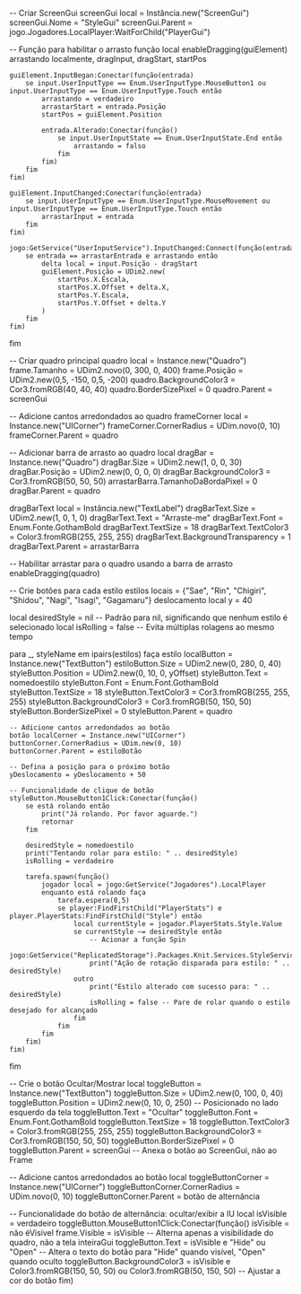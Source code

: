 -- Criar ScreenGui
screenGui local = Instância.new("ScreenGui")
screenGui.Nome = "StyleGui"
screenGui.Parent = jogo.Jogadores.LocalPlayer:WaitForChild("PlayerGui")

-- Função para habilitar o arrasto
função local enableDragging(guiElement)
    arrastando localmente, dragInput, dragStart, startPos

    guiElement.InputBegan:Conectar(função(entrada)
        se input.UserInputType == Enum.UserInputType.MouseButton1 ou input.UserInputType == Enum.UserInputType.Touch então
            arrastando = verdadeiro
            arrastarStart = entrada.Posição
            startPos = guiElement.Position

            entrada.Alterado:Conectar(função()
                se input.UserInputState == Enum.UserInputState.End então
                    arrastando = falso
                fim
            fim)
        fim
    fim)

    guiElement.InputChanged:Conectar(função(entrada)
        se input.UserInputType == Enum.UserInputType.MouseMovement ou input.UserInputType == Enum.UserInputType.Touch então
            arrastarInput = entrada
        fim
    fim)

    jogo:GetService("UserInputService").InputChanged:Connect(função(entrada)
        se entrada == arrastarEntrada e arrastando então
            delta local = input.Posição - dragStart
            guiElement.Posição = UDim2.new(
                startPos.X.Escala,
                startPos.X.Offset + delta.X,
                startPos.Y.Escala,
                startPos.Y.Offset + delta.Y
            )
        fim
    fim)
fim

-- Criar quadro principal
quadro local = Instance.new("Quadro")
frame.Tamanho = UDim2.novo(0, 300, 0, 400)
frame.Posição = UDim2.new(0,5, -150, 0,5, -200)
quadro.BackgroundColor3 = Cor3.fromRGB(40, 40, 40)
quadro.BorderSizePixel = 0
quadro.Parent = screenGui

-- Adicione cantos arredondados ao quadro
frameCorner local = Instance.new("UICorner")
frameCorner.CornerRadius = UDim.novo(0, 10)
frameCorner.Parent = quadro

-- Adicionar barra de arrasto ao quadro
local dragBar = Instance.new("Quadro")
dragBar.Size = UDim2.new(1, 0, 0, 30)
dragBar.Posição = UDim2.new(0, 0, 0, 0)
dragBar.BackgroundColor3 = Cor3.fromRGB(50, 50, 50)
arrastarBarra.TamanhoDaBordaPixel = 0
dragBar.Parent = quadro

dragBarText local = Instância.new("TextLabel")
dragBarText.Size = UDim2.new(1, 0, 1, 0)
dragBarText.Text = "Arraste-me"
dragBarText.Font = Enum.Fonte.GothamBold
dragBarText.TextSize = 18
dragBarText.TextColor3 = Color3.fromRGB(255, 255, 255)
dragBarText.BackgroundTransparency = 1
dragBarText.Parent = arrastarBarra

-- Habilitar arrastar para o quadro usando a barra de arrasto
enableDragging(quadro)

-- Crie botões para cada estilo
estilos locais = {"Sae", "Rin", "Chigiri", "Shidou", "Nagi", "Isagi", "Gagamaru"}
deslocamento local y = 40

local desiredStyle = nil -- Padrão para nil, significando que nenhum estilo é selecionado
local isRolling = false -- Evita múltiplas rolagens ao mesmo tempo

para _, styleName em ipairs(estilos) faça
    estilo localButton = Instance.new("TextButton")
    estiloButton.Size = UDim2.new(0, 280, 0, 40)
    styleButton.Position = UDim2.new(0, 10, 0, yOffset)
    styleButton.Text = nomedoestilo
    styleButton.Font = Enum.Font.GothamBold
    styleButton.TextSize = 18
    styleButton.TextColor3 = Cor3.fromRGB(255, 255, 255)
    styleButton.BackgroundColor3 = Cor3.fromRGB(50, 150, 50)
    styleButton.BorderSizePixel = 0
    styleButton.Parent = quadro

    -- Adicione cantos arredondados ao botão
    botão localCorner = Instance.new("UICorner")
    buttonCorner.CornerRadius = UDim.new(0, 10)
    buttonCorner.Parent = estiloBotão

    -- Defina a posição para o próximo botão
    yDeslocamento = yDeslocamento + 50

    -- Funcionalidade de clique de botão
    styleButton.MouseButton1Click:Conectar(função()
        se está rolando então
            print("Já rolando. Por favor aguarde.")
            retornar
        fim

        desiredStyle = nomedoestilo
        print("Tentando rolar para estilo: " .. desiredStyle)
        isRolling = verdadeiro

        tarefa.spawn(função()
            jogador local = jogo:GetService("Jogadores").LocalPlayer
            enquanto está rolando faça
                tarefa.espera(0,5)
                se player:FindFirstChild("PlayerStats") e player.PlayerStats:FindFirstChild("Style") então
                    local currentStyle = jogador.PlayerStats.Style.Value
                    se currentStyle ~= desiredStyle então
                        -- Acionar a função Spin
                        jogo:GetService("ReplicatedStorage").Packages.Knit.Services.StyleService.RE.Spin:FireServer()
                        print("Ação de rotação disparada para estilo: " .. desiredStyle)
                    outro
                        print("Estilo alterado com sucesso para: " .. desiredStyle)
                        isRolling = false -- Pare de rolar quando o estilo desejado for alcançado
                    fim
                fim
            fim
        fim)
    fim)
fim

-- Crie o botão Ocultar/Mostrar
local toggleButton = Instance.new("TextButton")
toggleButton.Size = UDim2.new(0, 100, 0, 40)
toggleButton.Position = UDim2.new(0, 10, 0, 250) -- Posicionado no lado esquerdo da tela
toggleButton.Text = "Ocultar"
toggleButton.Font = Enum.Font.GothamBold
toggleButton.TextSize = 18
toggleButton.TextColor3 = Color3.fromRGB(255, 255, 255)
toggleButton.BackgroundColor3 = Cor3.fromRGB(150, 50, 50)
toggleButton.BorderSizePixel = 0
toggleButton.Parent = screenGui -- Anexa o botão ao ScreenGui, não ao Frame

-- Adicione cantos arredondados ao botão
local toggleButtonCorner = Instance.new("UICorner")
toggleButtonCorner.CornerRadius = UDim.novo(0, 10)
toggleButtonCorner.Parent = botão de alternância

-- Funcionalidade do botão de alternância: ocultar/exibir a IU
local isVisible = verdadeiro
toggleButton.MouseButton1Click:Conectar(função()
    isVisible = não éVisível
    frame.Visible = isVisible -- Alterna apenas a visibilidade do quadro, não a tela inteiraGui
    toggleButton.Text = isVisible e "Hide" ou "Open" -- Altera o texto do botão para "Hide" quando visível, "Open" quando oculto
    toggleButton.BackgroundColor3 = isVisible e Color3.fromRGB(150, 50, 50) ou Color3.fromRGB(50, 150, 50) -- Ajustar a cor do botão
fim)
